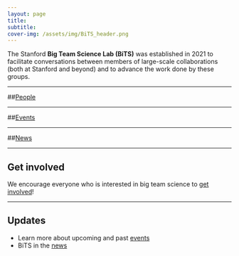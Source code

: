 ```yaml
---
layout: page
title: 
subtitle: 
cover-img: /assets/img/BiTS_header.png
---
```


<!---
Notes
- When using colors, use the color-blind palette from Wong (https://www.nature.com/articles/nmeth.1618.pdf?origin=ppub)
	- logo and project placeholders follow it.
--->

The Stanford **Big Team Science Lab (BiTS)** was established in 2021 to facilitate conversations between members of large-scale collaborations (both at Stanford and beyond) and to advance the work done by these groups.


***

##[People]({{site.baseurl}}/people/)

***

##[Events]({{site.baseurl}}/events/)

***

##[News]({{site.baseurl}}/news/)
 
***
## Get involved
We encourage everyone who is interested in big team science to [get involved]({{site.baseurl}}/get_involved/)!

***

## Updates
* Learn more about upcoming and past [events]({{site.baseurl}}/events/)
* BiTS in the [news]({{site.baseurl}}/news/)
